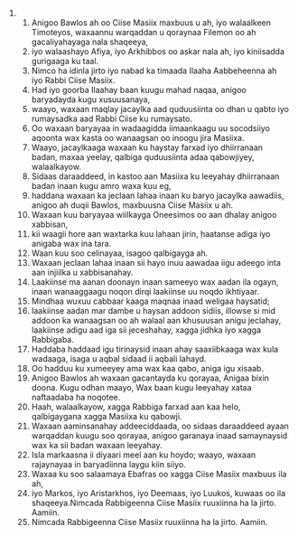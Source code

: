 <ol>
  <li>
    <ol>
      <li>Anigoo Bawlos ah oo Ciise Masiix maxbuus u ah, iyo walaalkeen Timoteyos, waxaannu warqaddan u qoraynaa Filemon oo ah gacaliyahayaga nala shaqeeya,</li>
      <li>iyo walaashayo Afiya, iyo Arkhibbos oo askar nala ah, iyo kiniisadda gurigaaga ku taal.</li>
      <li>Nimco ha idinla jirto iyo nabad ka timaada Ilaaha Aabbeheenna ah iyo Rabbi Ciise Masiix.</li>
      <li>Had iyo goorba Ilaahay baan kuugu mahad naqaa, anigoo baryadayda kugu xusuusanaya,</li>
      <li>waayo, waxaan maqlay jacaylka aad quduusiinta oo dhan u qabto iyo rumaysadka aad Rabbi Ciise ku rumaysato.</li>
      <li>Oo waxaan baryayaa in wadaagidda iimaankaagu uu socodsiiyo aqoonta wax kasta oo wanaagsan oo inoogu jira Masiixa.</li>
      <li>Waayo, jacaylkaaga waxaan ku haystay farxad iyo dhiirranaan badan, maxaa yeelay, qalbiga quduusiinta adaa qabowjiyey, walaalkayow.</li>
      <li>Sidaas daraaddeed, in kastoo aan Masiixa ku leeyahay dhiirranaan badan inaan kugu amro waxa kuu eg,</li>
      <li>haddana waxaan ka jeclaan lahaa inaan ku baryo jacaylka aawadiis, anigoo ah duqii Bawlos, maxbuusna Ciise Masiix u ah.</li>
      <li>Waxaan kuu baryayaa wiilkayga Oneesimos oo aan dhalay anigoo xabbisan,</li>
      <li>kii waagii hore aan waxtarka kuu lahaan jirin, haatanse adiga iyo anigaba wax ina tara.</li>
      <li>Waan kuu soo celinayaa, isagoo qalbigayga ah.</li>
      <li>Waxaan jeclaan lahaa inaan sii hayo inuu aawadaa iigu adeego inta aan injiilka u xabbisanahay.</li>
      <li>Laakiinse ma aanan doonayn inaan sameeyo wax aadan ila ogayn, inaan wanaaggaagu noqon dirqi laakiinse uu noqdo ikhtiyaar.</li>
      <li>Mindhaa wuxuu cabbaar kaaga maqnaa inaad weligaa haysatid;</li>
      <li>laakiinse aadan mar dambe u haysan addoon sidiis, illowse si mid addoon ka wanaagsan oo ah walaal aan khusuusan anigu jeclahay, laakiinse adigu aad iga sii jeceshahay, xagga jidhka iyo xagga Rabbigaba.</li>
      <li>Haddaba haddaad igu tirinaysid inaan ahay saaxiibkaaga wax kula wadaaga, isaga u aqbal sidaad ii aqbali lahayd.</li>
      <li>Oo hadduu ku xumeeyey ama wax kaa qabo, aniga igu xisaab.</li>
      <li>Anigoo Bawlos ah waxaan gacantayda ku qorayaa, Anigaa bixin doona. Kugu odhan maayo, Wax baan kugu leeyahay xataa naftaadaba ha noqotee.</li>
      <li>Haah, walaalkayow, xagga Rabbiga farxad aan kaa helo, qalbigaygana xagga Masiixa ku qabowji.</li>
      <li>Waxaan aaminsanahay addeeciddaada, oo sidaas daraaddeed ayaan warqaddan kuugu soo qorayaa, anigoo garanaya inaad samaynaysid wax ka sii badan waxaan leeyahay.</li>
      <li>Isla markaasna ii diyaari meel aan ku hoydo; waayo, waxaan rajaynayaa in baryadiinna laygu kiin siiyo.</li>
      <li>Waxaa ku soo salaamaya Ebafras oo xagga Ciise Masiix maxbuus ila ah,</li>
      <li>iyo Markos, iyo Aristarkhos, iyo Deemaas, iyo Luukos, kuwaas oo ila shaqeeya.Nimcada Rabbigeenna Ciise Masiix ruuxiinna ha la jirto. Aamiin.</li>
      <li>Nimcada Rabbigeenna Ciise Masiix ruuxiinna ha la jirto. Aamiin.</li>
    </ol>
  </li>
</ol>